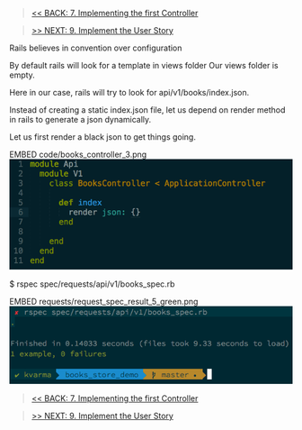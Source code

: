 > [<< BACK: 7. Implementing the first Controller](step-7-first-controller.md)

> [>> NEXT: 9. Implement the User Story](step-9-implement-user-story.md)

Rails believes in convention over configuration

By default rails will look for a template in views folder
Our views folder is empty.

Here in our case, rails will try to look for api/v1/books/index.json.

Instead of creating a static index.json file, let us depend on render method in rails to generate a json dynamically.

Let us first render a black json to get things going.

EMBED code/books_controller_3.png
![1](images/code/books_controller_3.png)

$ rspec spec/requests/api/v1/books_spec.rb

EMBED requests/request_spec_result_5_green.png
![1](images/results/request_spec_result_5_green.png)

> [<< BACK: 7. Implementing the first Controller](step-7-first-controller.md)

> [>> NEXT: 9. Implement the User Story](step-9-implement-user-story.md)